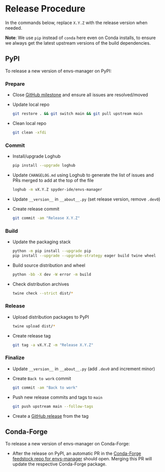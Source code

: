 # Release Procedure

In the commands below, replace `X.Y.Z` with the release version when needed.

**Note**: We use `pip` instead of `conda` here even on Conda installs, to ensure we always get the latest upstream versions of the build dependencies.


## PyPI

To release a new version of envs-manager on PyPI:


### Prepare

* Close [GitHub milestone](https://github.com/spyder-ide/envs-manager/milestones) and ensure all issues are resolved/moved

* Update local repo

  ```bash
  git restore . && git switch main && git pull upstream main
  ```

* Clean local repo

  ```bash
  git clean -xfdi
  ```


### Commit

* Install/upgrade Loghub

  ```bash
  pip install --upgrade loghub
  ```

* Update `CHANGELOG.md` using Loghub to generate the list of issues and PRs merged to add at the top of the file

  ```bash
  loghub -m vX.Y.Z spyder-ide/envs-manager
  ```

* Update `__version__` in `__about__.py` (set release version, remove `.dev0`)

* Create release commit

  ```bash
  git commit -am "Release X.Y.Z"
  ```


### Build

* Update the packaging stack

  ```bash
  python -m pip install --upgrade pip
  pip install --upgrade --upgrade-strategy eager build twine wheel
  ```

* Build source distribution and wheel

  ```bash
  python -bb -X dev -W error -m build
  ```

* Check distribution archives

  ```bash
  twine check --strict dist/*
  ```


### Release

* Upload distribution packages to PyPI

  ```bash
  twine upload dist/*
  ```

* Create release tag

  ```bash
  git tag -a vX.Y.Z -m "Release X.Y.Z"
  ```


### Finalize

* Update `__version__` in `__about__.py` (add `.dev0` and increment minor)

* Create `Back to work` commit

  ```bash
  git commit -am "Back to work"
  ```

* Push new release commits and tags to `main`

  ```bash
  git push upstream main --follow-tags
  ```

* Create a [GitHub release](https://github.com/spyder-ide/envs-manager/releases) from the tag


## Conda-Forge

To release a new version of envs-manager on Conda-Forge:

* After the release on PyPI, an automatic PR in the [Conda-Forge feedstock repo for envs-manager](https://github.com/conda-forge/envs-manager-feedstock/pulls) should open.
  Merging this PR will update the respective Conda-Forge package.
